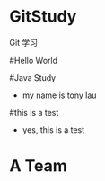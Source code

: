 # GitStudy
Git 学习

#Hello World


#Java Study

- my name is tony lau


#this is a test

- yes, this is a test 


# A Team